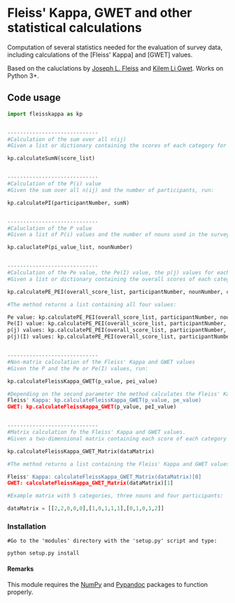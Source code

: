 # Fleiss' Kappa, GWET and other statistical calculations

Computation of several statistics needed for the evaluation of survey data, including calculations of the [Fleiss' Kappa] and [GWET] values.

Based on the caluclations by [Joseph L. Fleiss](https://en.wikipedia.org/wiki/Fleiss%27_kappa) and [Kilem Li Gwet](http://www.agreestat.com/research_papers/bjmsp2008_interrater.pdf). Works on Python 3+.



## Code usage

```python
import fleisskappa as kp


-----------------------------
#Calculation of the sum over all n(ij)
#Given a list or dictionary containing the scores of each category for one noun (e.g. dict[category1]=5, dict[category2]=2, dict[category3]=9, etc.), run:

kp.calculateSumN(score_list)


-----------------------------
#Calculation of the P(i) value
#Given the sum over all n(ij) and the number of participants, run:

kp.calculatePI(participantNumber, sumN)


-----------------------------
#Caluclation of the P value
#Given a list of P(i) values and the number of nouns used in the survey, run:

kp.caluclateP(pi_value_list, nounNumber)


-----------------------------
#Calculation of the Pe value, the Pe(I) value, the p(j) values for each category and the p(j)(I) values for each category
#Given a list or dictionary containing the overall scores of each category for all nouns, the number of nouns, the number of categories and the number of participants, run:

kp.calculatePE_PEI(overall_score_list, participantNumber, nounNumber, categoryNumber)

#The method returns a list containing all four values:

Pe value: kp.calculatePE_PEI(overall_score_list, participantNumber, nounNumber, categoryNumber)[0]
Pe(I) value: kp.calculatePE_PEI(overall_score_list, participantNumber, nounNumber, categoryNumber)[1]
p(j) values: kp.calculatePE_PEI(overall_score_list, participantNumber, nounNumber, categoryNumber)[2]
p(j)(I) values: kp.calculatePE_PEI(overall_score_list, participantNumber, nounNumber, categoryNumber)[3]


-----------------------------
#Non-matrix calculation of the Fleiss' Kappa and GWET values
#Given the P and the Pe or Pe(I) values, run:

kp.calculateFleissKappa_GWET(p_value, pei_value)

#Depending on the second parameter the method calculates the Fleiss' Kappa or GWET value:
Fleiss' Kappa: kp.calculateFleissKappa_GWET(p_value, pe_value)
GWET: kp.calculateFleissKappa_GWET(p_value, peI_value)


-----------------------------
#Matrix calculation fo the Fleiss' Kappa and GWET values.
#Given a two-dimensional matrix containing each score of each category for all nouns, run:

kp.calculateFleissKappa_GWET_Matrix(dataMatrix)

#The method returns a list containing the Fleiss' Kappa and GWET values:

Fleiss' Kappa: calculateFleissKappa_GWET_Matrix(dataMatrix)[0]
GWET: calculateFleissKappa_GWET_Matrix(dataMatrix)[1]

#Example matrix with 5 categories, three nouns and four participants:

dataMatrix = [[2,2,0,0,0],[1,0,1,1,1],[0,1,0,1,2]]
```


### Installation

```shell
#Go to the 'modules' directory with the 'setup.py' script and type:

python setup.py install
```


#### Remarks

This module requires the [NumPy](http://www.numpy.org/) and [Pypandoc](https://pypi.org/project/pypandoc/) packages to function properly.
